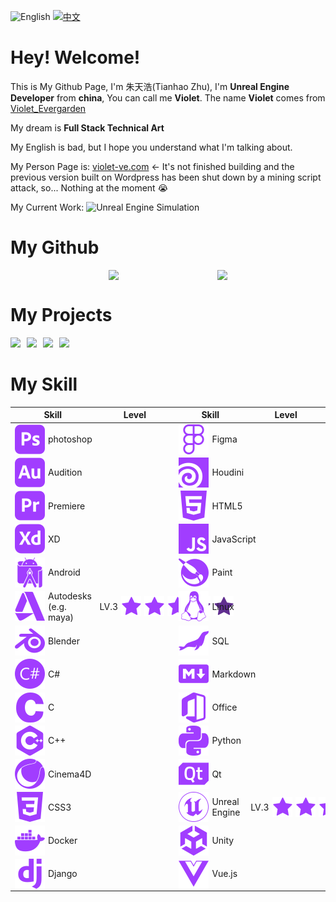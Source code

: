 ![English](https://img.shields.io/badge/-English-blueviolet) [![中文](https://img.shields.io/badge/-%E4%B8%AD%E6%96%87-blueviolet)](./README-ZH.md)

# Hey! Welcome!

This is My Github Page, I'm 朱天浩(Tianhao Zhu), I'm **Unreal Engine Developer** from **china**, You can call me **Violet**. The name **Violet** comes from [Violet_Evergarden](https://en.wikipedia.org/wiki/Violet_Evergarden)

My dream is **Full Stack Technical Art**

My English is bad, but I hope you understand what I'm talking about.

My Person Page is: [violet-ve.com](http://violet-ve.com) <- It's not finished building and the previous version built on Wordpress has been shut down by a mining script attack, so... Nothing at the moment :sob:

My Current Work: ![Unreal Engine Simulation](https://img.shields.io/badge/-Unreal%20Engine%20Simulation-blueviolet)

# My Github

<div style="display:flex;align-items: center;justify-content: space-evenly;">
<img src="https://github-readme-stats.vercel.app/api?username=violet-ve&show_icons=true&count_private=true&theme=gruvbox&include_all_commits=true" />
<img src="https://github-readme-stats.vercel.app/api/top-langs/?username=violet-ve&theme=gruvbox" />
</div>

# My Projects

<div style="display:flex;flex-wrap:wrap;gap:10px">
    <a href="https://github.com/Violet-VE/OSSToolKitForQt">
        <img src="https://github-readme-stats.vercel.app/api/pin/?username=violet-ve&repo=OSSToolKitForQt&theme=gruvbox" />
    </a> 
    <a href="https://github.com/Violet-VE/violetve.huaxia.maui">
        <img src="https://github-readme-stats.vercel.app/api/pin/?username=violet-ve&repo=violetve.huaxia.maui&theme=gruvbox" />
    </a> 
    <a href="https://github.com/Violet-VE/Qt6_Qml_Module_Test">
        <img src="https://github-readme-stats.vercel.app/api/pin/?username=violet-ve&repo=Qt6_Qml_Module_Test&theme=gruvbox" />
    </a> 
    <a href="https://github.com/Violet-VE/LearningForUnreal">
        <img src="https://github-readme-stats.vercel.app/api/pin/?username=violet-ve&repo=LearningForUnreal&theme=gruvbox" />
    </a> 
</div>

# My Skill

| Skill                                                                                                                                  | Level                                                                                                                                                                                                                                                                                                              | Skill                                                                                                                              | Level                                                                                                                                                                                                                                                                                                              |
| -------------------------------------------------------------------------------------------------------------------------------------- | ------------------------------------------------------------------------------------------------------------------------------------------------------------------------------------------------------------------------------------------------------------------------------------------------------------------ | ---------------------------------------------------------------------------------------------------------------------------------- | ------------------------------------------------------------------------------------------------------------------------------------------------------------------------------------------------------------------------------------------------------------------------------------------------------------------ |
| <div style="display:flex;align-items: center;"><img src="./icons/photoshop.svg"  style="margin-right:5px" />photoshop</div>            |                                                                                                                                                                                                                                                                                                                    | <div style="display:flex;align-items: center;"><img src="./icons/Figma.svg"  style="margin-right:5px" />Figma</div>                |                                                                                                                                                                                                                                                                                                                    |
| <div style="display:flex;align-items: center;"><img src="./icons/Audition.svg"  style="margin-right:5px" />Audition</div>              |                                                                                                                                                                                                                                                                                                                    | <div style="display:flex;align-items: center;"><img src="./icons/Houdini.svg"  style="margin-right:5px" />Houdini</div>            |                                                                                                                                                                                                                                                                                                                    |
| <div style="display:flex;align-items: center;"><img src="./icons/Premiere.svg"  style="margin-right:5px" />Premiere</div>              |                                                                                                                                                                                                                                                                                                                    | <div style="display:flex;align-items: center;"><img src="./icons/HTML5.svg"  style="margin-right:5px" />HTML5</div>                |                                                                                                                                                                                                                                                                                                                    |
| <div style="display:flex;align-items: center;"><img src="./icons/XD.svg"  style="margin-right:5px" />XD</div>                          |                                                                                                                                                                                                                                                                                                                    | <div style="display:flex;align-items: center;"><img src="./icons/JavaScript.svg"  style="margin-right:5px" />JavaScript</div>      |                                                                                                                                                                                                                                                                                                                    |
| <div style="display:flex;align-items: center;"><img src="./icons/Android.svg"  style="margin-right:5px" />Android</div>                |                                                                                                                                                                                                                                                                                                                    | <div style="display:flex;align-items: center;"><img src="./icons/Krita.svg"  style="margin-right:5px" />Paint</div>                |                                                                                                                                                                                                                                                                                                                    |
| <div style="display:flex;align-items: center;"><img src="./icons/Autodesk.svg"  style="margin-right:5px" />Autodesks (e.g. maya)</div> | <div style="display:flex;align-items: center;">LV.3 <img src="./icons/star.svg" style="margin:0 5px" /><img src="./icons/star.svg" style="margin-right:5px" /><img src="./icons/star.svg" style="margin-right:5px" /><img src="./icons/star2.svg" style="margin-right:5px" /><img src="./icons/star2.svg" /></div> | <div style="display:flex;align-items: center;"><img src="./icons/Linux.svg"  style="margin-right:5px" />Linux</div>                |                                                                                                                                                                                                                                                                                                                    |
| <div style="display:flex;align-items: center;"><img src="./icons/Blender.svg"  style="margin-right:5px" />Blender</div>                |                                                                                                                                                                                                                                                                                                                    | <div style="display:flex;align-items: center;"><img src="./icons/MariaDB.svg"  style="margin-right:5px" />SQL</div>                |                                                                                                                                                                                                                                                                                                                    |
| <div style="display:flex;align-items: center;"><img src="./icons/CSharp.svg"  style="margin-right:5px" />C#</div>                      |                                                                                                                                                                                                                                                                                                                    | <div style="display:flex;align-items: center;"><img src="./icons/Markdown.svg"  style="margin-right:5px" />Markdown</div>          |                                                                                                                                                                                                                                                                                                                    |
| <div style="display:flex;align-items: center;"><img src="./icons/C.svg"  style="margin-right:5px" />C</div>                            |                                                                                                                                                                                                                                                                                                                    | <div style="display:flex;align-items: center;"><img src="./icons/Office.svg"  style="margin-right:5px" />Office</div>              |                                                                                                                                                                                                                                                                                                                    |
| <div style="display:flex;align-items: center;"><img src="./icons/Cpp.svg"  style="margin-right:5px" />C++</div>                        |                                                                                                                                                                                                                                                                                                                    | <div style="display:flex;align-items: center;"><img src="./icons/Python.svg"  style="margin-right:5px" />Python</div>              |                                                                                                                                                                                                                                                                                                                    |
| <div style="display:flex;align-items: center;"><img src="./icons/Cinema4D.svg"  style="margin-right:5px" />Cinema4D</div>              |                                                                                                                                                                                                                                                                                                                    | <div style="display:flex;align-items: center;"><img src="./icons/Qt.svg"  style="margin-right:5px" />Qt</div>                      |                                                                                                                                                                                                                                                                                                                    |
| <div style="display:flex;align-items: center;"><img src="./icons/CSS3.svg"  style="margin-right:5px" />CSS3</div>                      |                                                                                                                                                                                                                                                                                                                    | <div style="display:flex;align-items: center;"><img src="./icons/UnrealEngine.svg" style="margin-right:5px" /> Unreal Engine</div> | <div style="display:flex;align-items: center;">LV.3 <img src="./icons/star.svg" style="margin:0 5px" /><img src="./icons/star.svg" style="margin-right:5px" /><img src="./icons/star.svg" style="margin-right:5px" /><img src="./icons/star2.svg" style="margin-right:5px" /><img src="./icons/star2.svg" /></div> |
| <div style="display:flex;align-items: center;"><img src="./icons/Docker.svg"  style="margin-right:5px" />Docker</div>                  |                                                                                                                                                                                                                                                                                                                    | <div style="display:flex;align-items: center;"><img src="./icons/Unity.svg"  style="margin-right:5px" />Unity</div>                |                                                                                                                                                                                                                                                                                                                    |
| <div style="display:flex;align-items: center;"><img src="./icons/Django.svg"  style="margin-right:5px" />Django</div>                  |                                                                                                                                                                                                                                                                                                                    | <div style="display:flex;align-items: center;"><img src="./icons/Vue.js.svg"  style="margin-right:5px" />Vue.js</div>              |                                                                                                                                                                                                                                                                                                                    |
